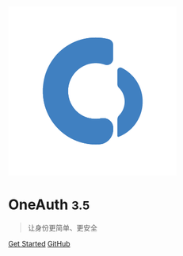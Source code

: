 <!-- _coverpage.md -->

![logo](pics/logo.png)

# OneAuth <small>3.5</small>
> 让身份更简单、更安全

[Get Started](/modernidentity/)
[GitHub](https://github.com/OneAuth2/OneAuth)
